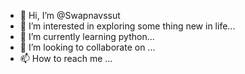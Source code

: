 - 👋 Hi, I’m @Swapnavssut
- 👀 I’m interested in exploring some thing new in life...
- 🌱 I’m currently learning python...
- 💞️ I’m looking to collaborate on ...
- 📫 How to reach me ...

<!---
Swapnavssut/Swapnavssut is a ✨ special ✨ repository because its `README.md` (this file) appears on your GitHub profile.
You can click the Preview link to take a look at your changes.
--->
